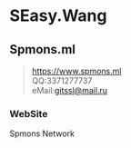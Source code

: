 SEasy.Wang 
=======
Spmons.ml
----------
> https://www.spmons.ml  
> QQ:3371277737  
> eMail:gitssl@mail.ru  

### WebSite
Spmons Network

